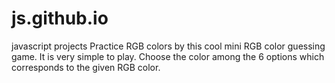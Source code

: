 # js.github.io
javascript projects
Practice RGB colors by this cool mini RGB color guessing game.
It is very simple to play. Choose the color among the 6 options which corresponds to the given RGB color.
